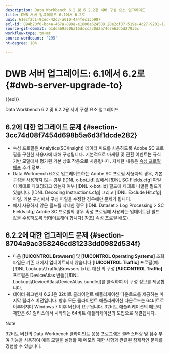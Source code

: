 ```yaml
---
description: Data Workbench 6.2 및 6.2.2용 서버 구성 요소 업그레이드
title: DWB 서버 업그레이드 6.1에서 6.2로
uuid: 61ecf2c1-9ced-42d3-a010-4a4fec13b987
exl-id: 094b20f0-bc4a-467a-899e-e1800a624508,20e2cf87-519e-4c27-9201-1275550bb72a
source-git-commit: b1dda69a606a16dccca30d2a74c7e63dbd27936c
workflow-type: tm+mt
source-wordcount: '295'
ht-degree: 18%

---
```


# DWB 서버 업그레이드: 6.1에서 6.2로{#dwb-server-upgrade-to}

{{eol}}

Data Workbench 6.2 및 6.2.2용 서버 구성 요소 업그레이드

## 6.2에 대한 업그레이드 문제 {#section-3cc74d08f7454d698b5a6d3f1dcde282}

* 속성 프로필은 Analytics(SC/Insight) 데이터 피드를 사용하도록 Adobe SC 프로필을 구현한 사용자에 대해 구성됩니다. 기본적으로 마케팅 및 전환 이벤트는 규칙 기반 모델에서 평가된 기본 상호 작용으로 사용됩니다. 자세한 내용은 [속성 프로필 배포](https://experienceleague.adobe.com/docs/data-workbench/using/client/attribution-reports/c-attrib-profile-deploy.html?lang=en) 추가 정보.
* Data Workbench 6.2로 업그레이드하는 Adobe SC 프로필 사용자의 경우, 기본 구성을 사용하지 않는 경우 [!DNL x-bot_id] 값에서 [!DNL SC Fields.cfg] 파일이 제대로 디코딩되고 있는지 여부 [!DNL x-bot_id] 필드에 제대로 나열된 필드가 있습니다. [!DNL Decoding Instructions.cfg] 그리고 [!DNL Exclude Hit.cfg] 파일. 기본 구성에서 구성 파일을 수정한 경우에만 문제가 됩니다.
* 에서 사용하지 않은 필드를 삭제한 경우 [!DNL Dataset > Log Processing > SC Fields.cfg] Adobe SC 프로필의 경우 속성 프로필에 사용되는 업데이트된 필드 값을 수용하도록 업데이트해야 합니다( 참조) [속성 프로필 배포](https://experienceleague.adobe.com/docs/data-workbench/using/client/attribution-reports/c-attrib-profile-deploy.html?lang=en)).

## 6.2.2에 대한 업그레이드 문제 {#section-8704a9ac358246cd81233dd0982d534f}

* 다음 **[!UICONTROL Browsers]** 및 **[!UICONTROL Operating Systems]** 조회 파일은 기존 내에서 업데이트되지 않습니다 **[!UICONTROL Traffic]** 프로필(예: [!DNL Lookups\Traffic\Browsers.txt)]. 대신 의 구성 **[!UICONTROL Traffic]** 프로필은 DeviceAtlas 번들( [!DNL Lookups\DeviceAtlas\DeviceAtlas.bundle])를 클릭하여 이 구성 정보를 제공합니다.
* 데이터 워크벤치 6.2.1은 32비트 클라이언트 애플리케이션 다운로드를 제공하는 마지막 릴리스 버전입니다. 향후 모든 클라이언트 애플리케이션 다운로드는 64비트로 이루어지며 Windows 7 이후 버전이 요구됩니다. 32비트 애플리케이션의 메모리 제한은 6.1 릴리스에서 시작되는 64비트 애플리케이션의 도입으로 해결됩니다.

>[!NOTE]
>
>32비트 버전의 Data Workbench 클라이언트 응용 프로그램은 클러스터링 및 점수 부여 기능을 사용하여 예측 모델을 실행할 때 메모리 제한 사항과 관련된 잠재적인 문제를 경험할 수 있습니다.
